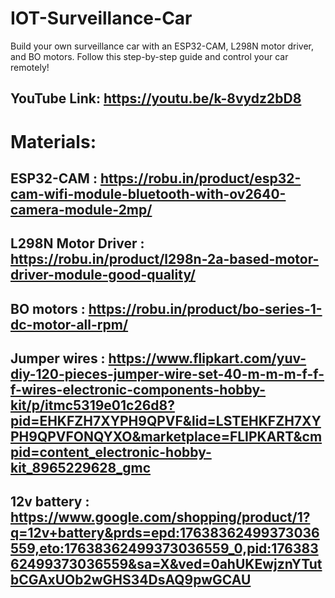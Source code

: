 # IOT-Surveillance-Car

Build your own surveillance car with an ESP32-CAM, L298N motor driver, and BO motors. Follow this step-by-step guide and control your car remotely!

## YouTube Link: https://youtu.be/k-8vydz2bD8

# Materials:
## ESP32-CAM : https://robu.in/product/esp32-cam-wifi-module-bluetooth-with-ov2640-camera-module-2mp/
## L298N Motor Driver : https://robu.in/product/l298n-2a-based-motor-driver-module-good-quality/
## BO motors : https://robu.in/product/bo-series-1-dc-motor-all-rpm/
## Jumper wires : https://www.flipkart.com/yuv-diy-120-pieces-jumper-wire-set-40-m-m-m-f-f-f-wires-electronic-components-hobby-kit/p/itmc5319e01c26d8?pid=EHKFZH7XYPH9QPVF&lid=LSTEHKFZH7XYPH9QPVFONQYXO&marketplace=FLIPKART&cmpid=content_electronic-hobby-kit_8965229628_gmc
## 12v battery : https://www.google.com/shopping/product/1?q=12v+battery&prds=epd:17638362499373036559,eto:17638362499373036559_0,pid:17638362499373036559&sa=X&ved=0ahUKEwjznYTutbCGAxUOb2wGHS34DsAQ9pwGCAU
